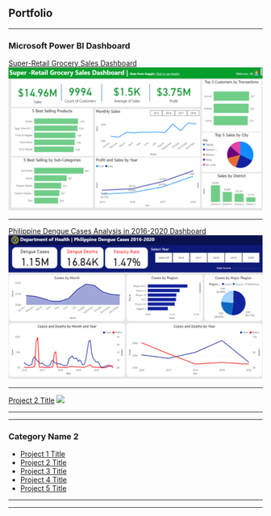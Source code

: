 ## Portfolio

---

### Microsoft Power BI Dashboard

[Super-Retail Grocery Sales Dashboard ](/sample_page)
<img src="images/retail-dashboard.png?raw=true"/>

---

[ Philippine Dengue Cases Analysis in 2016-2020 Dashboard](/pdf/sample_presentation.pdf)
<img src="images/Dengue Cases vs Deaths Analysis.png?raw=true"/>

---
[Project 2 Title](/pdf/sample_presentation.pdf)
<img src="images/dummy_thumbnail.jpg?raw=true"/>

---

---

### Category Name 2

- [Project 1 Title](http://example.com/)
- [Project 2 Title](http://example.com/)
- [Project 3 Title](http://example.com/)
- [Project 4 Title](http://example.com/)
- [Project 5 Title](http://example.com/)

---




---
<!-- <p style="font-size:11px">Page template forked from <a href="https://github.com/evanca/quick-portfolio">evanca</a></p> -->
<!-- Remove above link if you don't want to attibute -->
